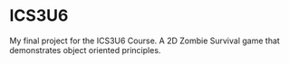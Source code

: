 # ICS3U6
My final project for the ICS3U6 Course. A 2D Zombie Survival game that demonstrates object oriented principles.
